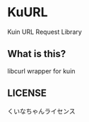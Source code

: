 # KuURL
Kuin URL Request Library

## What is this?
libcurl wrapper for kuin

## LICENSE
くいなちゃんライセンス
